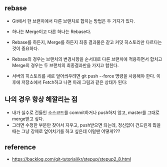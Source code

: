 ## rebase
- Git에서 한 브랜치에서 다른 브랜치로 합치는 방법은 두 가지가 있다. 
- 하나는 Merge이고 다른 하나는 Rebase다. 


- Rebase를 하든지, Merge를 하든지 최종 결과물은 같고 커밋 히스토리만 다르다는 것이 중요하다. 
- Rebase의 경우는 브랜치의 변경사항을 순서대로 다른 브랜치에 적용하면서 합치고 Merge의 경우는 두 브랜치의 최종결과만을 가지고 합친다.
- 서버의 히스토리를 새로 덮어씌우려면 git push --force 명령을 사용해야 한다. 이후에 저장소에서 Fetch하고 나면 아래 그림과 같은 상태가 된다:


## 나의 경우 항상 헤깔리는 점
- 내가 실수로 건들인 소스코드를 commit하거나 push하지 않고, master를 그대로 merge받고 싶다. 
- 그러면 수정한 부분만 찾아서 지우고, push받으면 되는데, 정신없이 건드린게 많을때는 그냥 강제로 엎어치기를 하고 싶은데 이럴땐 어떻게???


## reference 
- https://backlog.com/git-tutorial/kr/stepup/stepup2_8.html 
